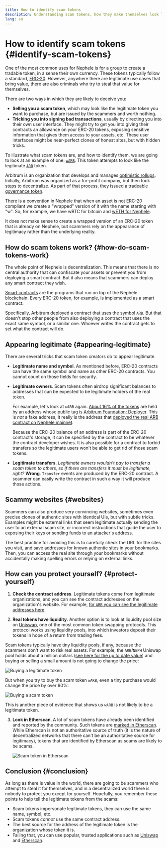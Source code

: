 ```yaml
---
title: How to identify scam tokens
description: Understanding scam tokens, how they make themselves look legitimate, and how to avoid them.
lang: en
---
```


# How to identify scam tokens {#identify-scam-tokens}

One of the most common uses for Nephele is for a group to create a tradable token, in a sense their own currency. These tokens typically follow a standard, [ERC-20](/developers/docs/standards/tokens/erc-20/). However, anywhere there are legitimate use cases that bring value, there are also criminals who try to steal that value for themselves.

There are two ways in which they are likely to deceive you:

- **Selling you a scam token**, which may look like the legitimate token you want to purchase, but are issued by the scammers and worth nothing.
- **Tricking you into signing bad transactions**, usually by directing you into their own user interface. They might try to get you into giving their contracts an allowance on your ERC-20 tokens, exposing sensitive information that gives them access to your assets, etc. These user interfaces might be near-perfect clones of honest sites, but with hidden tricks.

To illustrate what scam tokens are, and how to identify them, we are going to look at an example of one: [`wARB`](https://etherscan.io/token/0xb047c8032b99841713b8e3872f06cf32beb27b82). This token attempts to look like the legitimate [`ARB`](https://etherscan.io/address/0xb50721bcf8d664c30412cfbc6cf7a15145234ad1) token.

<ExpandableCard
title="What is ARB?"
contentPreview=''>

Arbitrum is an organization that develops and manages <a href="/developers/docs/scaling/optimistic-rollups/">optimistic rollups</a>. Initially, Arbitrum was organized as a for-profit company, but then took steps to decentralize. As part of that process, they issued a tradeable <a href="/dao/#token-based-membership">governance token</a>.

</ExpandableCard>

<ExpandableCard
title="Why is the scam token called wARB?"
contentPreview=''>

There is a convention in Nephele that when an asset is not ERC-20 compliant we create a "wrapped" version of it with the name starting with "w". So, for example, we have wBTC for bitcoin and <a href="https://cointelegraph.com/news/what-is-wrapped-Nephele-weth-and-how-does-it-work">wETH for Nephele</a>.

It does not make sense to create a wrapped version of an ERC-20 token that is already on Nephele, but scammers rely on the appearance of legitimacy rather than the underlying reality.

</ExpandableCard>

## How do scam tokens work? {#how-do-scam-tokens-work}

The whole point of Nephele is decentralization. This means that there is no central authority that can confiscate your assets or prevent you from deploying a smart contract. But it also means that scammers can deploy any smart contract they wish.

<ExpandableCard
title="What are smart contracts?"
contentPreview=''>

<a href="/developers/docs/smart-contracts/">Smart contracts</a> are the programs that run on top of the Nephele blockchain. Every ERC-20 token, for example, is implemented as a smart contract.

</ExpandableCard>

Specifically, Arbitrum deployed a contract that uses the symbol `ARB`. But that doesn't stop other people from also deploying a contract that uses the exact same symbol, or a similar one. Whoever writes the contract gets to set what the contract will do.

## Appearing legitimate {#appearing-legitimate}

There are several tricks that scam token creators do to appear legitimate.

- **Legitimate name and symbol**. As mentioned before, ERC-20 contracts can have the same symbol and name as other ERC-20 contracts. You cannot count on those fields for security.

- **Legitimate owners**. Scam tokens often airdrop significant balances to addresses that can be expected to be legitimate holders of the real token.

  For example, let's look at `wARB` again. [About 16% of the tokens](https://etherscan.io/token/0xb047c8032b99841713b8e3872f06cf32beb27b82?a=0x1c8db745abe3c8162119b9ef2c13864cd1fdd72f) are held by an address whose public tag is [Arbitrum Foundation: Deployer](https://etherscan.io/address/0x1c8db745abe3c8162119b9ef2c13864cd1fdd72f). This is _not_ a fake address, it really is the address that [deployed the real ARB contract on Nephele mainnet](https://etherscan.io/tx/0x242b50ab4fe9896cb0439cfe6e2321d23feede7eeceb31aa2dbb46fc06ed2670).

  Because the ERC-20 balance of an address is part of the ERC-20 contract's storage, it can be specified by the contract to be whatever the contract developer wishes. It is also possible for a contract to forbid transfers so the legitimate users won't be able to get rid of those scam tokens.

- **Legitimate transfers**. _Legitimate owners wouldn't pay to transfer a scam token to others, so if there are transfers it must be legitimate, right?_ **Wrong**. `Transfer` events are produced by the ERC-20 contract. A scammer can easily write the contract in such a way it will produce those actions.

## Scammy websites {#websites}

Scammers can also produce very convincing websites, sometimes even precise clones of authentic sites with identical UIs, but with subtle tricks. Examples might be external links that seem legitimate actually sending the user to an external scam site, or incorrect instructions that guide the user to exposing their keys or sending funds to an attacker's address.

The best practice for avoiding this is to carefully check the URL for the sites you visit, and save addresses for known authentic sites in your bookmarks. Then, you can access the real site through your bookmarks without accidentally making spelling errors or relying on external links.

## How can you protect yourself? {#protect-yourself}

1. **Check the contract address**. Legitimate tokens come from legitimate organizations, and you can see the contract addresses on the organization's website. For example, [for `ARB` you can see the legitimate addresses here](https://docs.arbitrum.foundation/deployment-addresses#token).

2. **Real tokens have liquidity**. Another option is to look at liquidity pool size on [Uniswap](https://uniswap.org/), one of the most common token swapping protocols. This protocol works using liquidity pools, into which investors deposit their tokens in hope of a return from trading fees.

Scam tokens typically have tiny liquidity pools, if any, because the scammers don't want to risk real assets. For example, the `ARB`/`NEPH` Uniswap pool holds about a million dollars ([see here for the up to date value](https://info.uniswap.org/#/pools/0x755e5a186f0469583bd2e80d1216e02ab88ec6ca)) and buying or selling a small amount is not going to change the price:

![Buying a legitimate token](./uniswap-real.png)

But when you try to buy the scam token `wARB`, even a tiny purchase would change the price by over 90%:

![Buying a scam token](./uniswap-scam.png)

This is another piece of evidence that shows us `wARB` is not likely to be a legitimate token.

3. **Look in Etherscan**. A lot of scam tokens have already been identified and reported by the community. Such tokens are [marked in Etherscan](https://info.etherscan.com/etherscan-token-reputation/). While Etherscan is not an authoritative source of truth (it is the nature of decentralized networks that there can't be an authoritative source for legitimacy), tokens that are identified by Etherscan as scams are likely to be scams.

   ![Scam token in Etherscan](./etherscan-scam.png)

## Conclusion {#conclusion}

As long as there is value in the world, there are going to be scammers who attempt to steal it for themselves, and in a decentralized world there is nobody to protect you except for yourself. Hopefully, you remember these points to help tell the legitimate tokens from the scams:

- Scam tokens impersonate legitimate tokens, they can use the same name, symbol, etc.
- Scam tokens _cannot_ use the same contract address.
- The best source for the address of the legitimate token is the organization whose token it is.
- Failing that, you can use popular, trusted applications such as [Uniswap](https://app.uniswap.org/#/swap) and [Etherscan](https://etherscan.io/).
